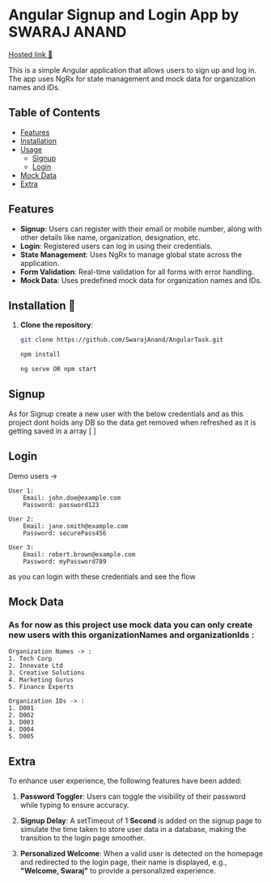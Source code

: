 # Angular Signup and Login App by SWARAJ ANAND

[Hosted link 🔗](https://angular-task-phi.vercel.app/)

This is a simple Angular application that allows users to sign up and log in. The app uses NgRx for state management and mock data for organization names and IDs.

## Table of Contents

- [Features](#features)
- [Installation](#installation)
- [Usage](#usage)
  - [Signup](#signup)
  - [Login](#login)
- [Mock Data](#mock-data)
- [Extra](#extra)

## Features 

- **Signup**: Users can register with their email or mobile number, along with other details like name, organization, designation, etc.
- **Login**: Registered users can log in using their credentials.
- **State Management**: Uses NgRx to manage global state across the application.
- **Form Validation**: Real-time validation for all forms with error handling.
- **Mock Data**: Uses predefined mock data for organization names and IDs.

## Installation 🔩

1. **Clone the repository**:

   ```bash
   git clone https://github.com/SwarajAnand/AngularTask.git

   npm install

   ng serve OR npm start

## Signup

As for Signup create a new user with the below credentials and as this project dont holds any DB so the data get removed when refreshed as it is getting saved in a array [ ]

## Login

Demo users ->


    User 1:
        Email: john.doe@example.com
        Password: password123
        
    User 2:
        Email: jane.smith@example.com
        Password: securePass456

    User 3:
        Email: robert.brown@example.com
        Password: myPassword789

as you can login with these credentials and see the flow

## Mock Data

### As for now as this project use mock data you can only create new users with this organizationNames and organizationIds :

    Organization Names -> :
    1. Tech Corp
    2. Innovate Ltd
    3. Creative Solutions
    4. Marketing Gurus
    5. Finance Experts

    Organization IDs -> :
    1. D001
    2. D002
    3. D003
    4. D004
    5. D005

## Extra

To enhance user experience, the following features have been added:

1. <b>Password Toggler</b>: Users can toggle the visibility of their password while typing to ensure accuracy.

2. <b>Signup Delay</b>: A setTimeout of 1 **Second** is added on the signup page to simulate the time taken to store user data in a database, making the transition to the login page smoother.   

3. <b>Personalized Welcome</b>: When a valid user is detected on the homepage and redirected to the login page, their name is displayed, e.g., **"Welcome, Swaraj"** to provide a personalized experience.